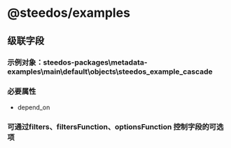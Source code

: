# @steedos/examples

## 级联字段

### 示例对象：steedos-packages\metadata-examples\main\default\objects\steedos_example_cascade

### 必要属性
- depend_on

### 可通过filters、filtersFunction、optionsFunction 控制字段的可选项